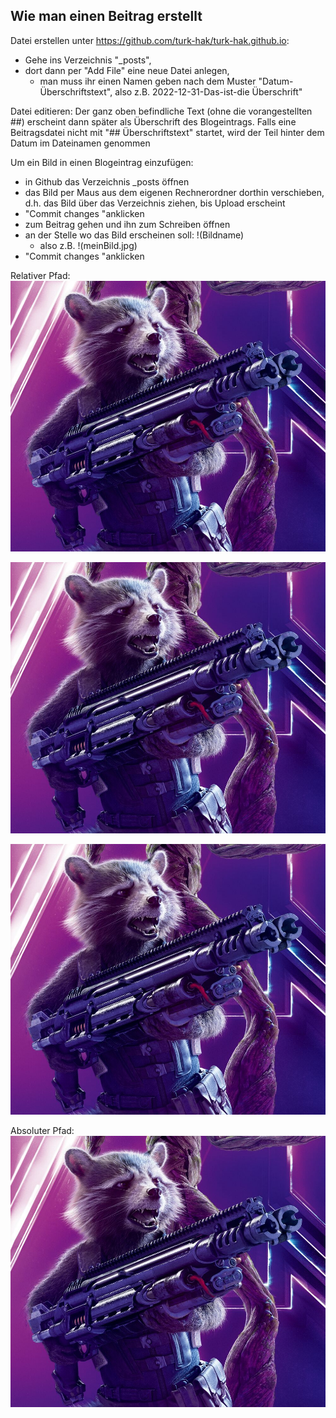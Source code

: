 
## Wie man einen Beitrag erstellt

Datei erstellen unter https://github.com/turk-hak/turk-hak.github.io:
- Gehe ins Verzeichnis "_posts", 
- dort dann per "Add File" eine neue Datei anlegen, 
  - man muss ihr einen Namen geben nach dem Muster "Datum-Überschriftstext", also z.B. 2022-12-31-Das-ist-die Überschrift"

Datei editieren:
Der ganz oben befindliche Text (ohne die vorangestellten ##) erscheint dann später als Überschrift des Blogeintrags. Falls eine Beitragsdatei nicht mit "## Überschriftstext" startet, wird der Teil hinter dem Datum im Dateinamen genommen

Um ein Bild in einen Blogeintrag einzufügen:
- in Github das Verzeichnis _posts öffnen
- das Bild per Maus aus dem eigenen Rechnerordner dorthin verschieben, d.h. das Bild über das Verzeichnis ziehen, bis Upload erscheint
- "Commit changes "anklicken
- zum Beitrag gehen und ihn zum Schreiben öffnen
- an der Stelle wo das Bild erscheinen soll: !(Bildname)
  - also z.B. !(meinBild.jpg)
- "Commit changes "anklicken

Relativer Pfad:
![Guardians of the Galaxy: Rocket](./Rocket_Raccoon.jpg)

![Guardians of the Galaxy: Rocket](Rocket_Raccoon.jpg)

![Guardians of the Galaxy: Rocket](./_posts/Rocket_Raccoon.jpg)


Absoluter Pfad:
![Guardians of the Galaxy: Rocket](https://raw.githubusercontent.com/turk-hak/turk-hak.github.io/main/_posts/Rocket_Raccoon.jpg)

